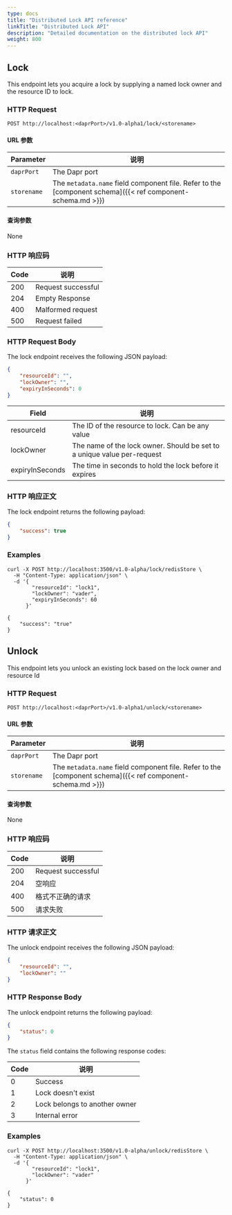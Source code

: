 ```yaml
---
type: docs
title: "Distributed Lock API reference"
linkTitle: "Distributed Lock API"
description: "Detailed documentation on the distributed lock API"
weight: 800
---
```


## Lock

This endpoint lets you acquire a lock by supplying a named lock owner and the resource ID to lock.

### HTTP Request

```
POST http://localhost:<daprPort>/v1.0-alpha1/lock/<storename>
```

#### URL 参数

| Parameter   | 说明                                                                                                         |
| ----------- | ---------------------------------------------------------------------------------------------------------- |
| `daprPort`  | The Dapr port                                                                                              |
| `storename` | The `metadata.name` field component file. Refer to the [component schema]({{< ref component-schema.md >}}) |

#### 查询参数

None

### HTTP 响应码

| Code | 说明                 |
| ---- | ------------------ |
| 200  | Request successful |
| 204  | Empty Response     |
| 400  | Malformed request  |
| 500  | Request failed     |

### HTTP Request Body

The lock endpoint receives the following JSON payload:

```json
{
    "resourceId": "",
    "lockOwner": "",
    "expiryInSeconds": 0
}
```

| Field           | 说明                                                                      |
| --------------- | ----------------------------------------------------------------------- |
| resourceId      | The ID of the resource to lock. Can be any value                        |
| lockOwner       | The name of the lock owner. Should be set to a unique value per-request |
| expiryInSeconds | The time in seconds to hold the lock before it expires                  |

### HTTP 响应正文

The lock endpoint returns the following payload:

```json
{
    "success": true
}
```

### Examples

```shell
curl -X POST http://localhost:3500/v1.0-alpha/lock/redisStore \
  -H "Content-Type: application/json" \
  -d '{
        "resourceId": "lock1",
        "lockOwner": "vader",
        "expiryInSeconds": 60
      }'

{
    "success": "true"
}
```

## Unlock

This endpoint lets you unlock an existing lock based on the lock owner and resource Id

### HTTP Request

```
POST http://localhost:<daprPort>/v1.0-alpha1/unlock/<storename>
```

#### URL 参数

| Parameter   | 说明                                                                                                         |
| ----------- | ---------------------------------------------------------------------------------------------------------- |
| `daprPort`  | The Dapr port                                                                                              |
| `storename` | The `metadata.name` field component file. Refer to the [component schema]({{< ref component-schema.md >}}) |

#### 查询参数

None

### HTTP 响应码

| Code | 说明                 |
| ---- | ------------------ |
| 200  | Request successful |
| 204  | 空响应                |
| 400  | 格式不正确的请求           |
| 500  | 请求失败               |

### HTTP 请求正文

The unlock endpoint receives the following JSON payload:

```json
{
    "resourceId": "",
    "lockOwner": ""
}
```

### HTTP Response Body

The unlock endpoint returns the following payload:

```json
{
    "status": 0
}
```

The `status` field contains the following response codes:

| Code | 说明                            |
| ---- | ----------------------------- |
| 0    | Success                       |
| 1    | Lock doesn't exist            |
| 2    | Lock belongs to another owner |
| 3    | Internal error                |

### Examples

```shell
curl -X POST http://localhost:3500/v1.0-alpha/unlock/redisStore \
  -H "Content-Type: application/json" \
  -d '{
        "resourceId": "lock1",
        "lockOwner": "vader"
      }'

{
    "status": 0
}
```
